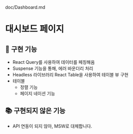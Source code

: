 doc/Dashboard.md

# 대시보드 페이지

## 📝 구현 기능

- React Query를 사용하여 데이터를 페칭해옴
- Suspense 기능을 통해, 에러 바운더리 처리
- Headless 라이브러리 React Table을 사용하여 테이블 뷰 구현
- 테이블
  - 정렬 기능
  - 페이지 네이션 기능

## 📚 구현되지 않은 기능

- API 연동이 되지 않아, MSW로 대체합니다.
